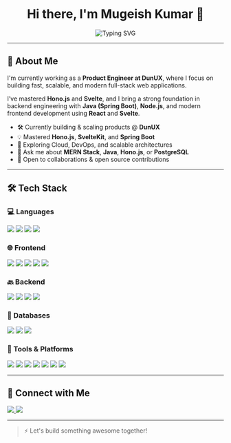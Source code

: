 <h1 align="center">Hi there, I'm Mugeish Kumar 👋</h1>

<p align="center">
  <img src="https://readme-typing-svg.demolab.com?font=Fira+Code&duration=3000&pause=1000&color=F75C7E&center=true&vCenter=true&width=435&lines=Product+Engineer+at+thisUX(Dun);Fullstack+Developer+%7C+Hono+%26+Svelte+Expert;Java+%7C+Python+%7C+MongoDB+%7C+Postgres" alt="Typing SVG" />
</p>

---

## 🚀 About Me

I'm currently working as a **Product Engineer at DunUX**, where I focus on building fast, scalable, and modern full-stack web applications.

I’ve mastered **Hono.js** and **Svelte**, and I bring a strong foundation in backend engineering with **Java (Spring Boot)**, **Node.js**, and modern frontend development using **React** and **Svelte**.

- 🛠 Currently building & scaling products @ **DunUX**
- 💡 Mastered **Hono.js**, **SvelteKit**, and **Spring Boot**
- 🌱 Exploring Cloud, DevOps, and scalable architectures
- 💬 Ask me about **MERN Stack**, **Java**, **Hono.js**, or **PostgreSQL**
- 🤝 Open to collaborations & open source contributions

---

## 🛠️ Tech Stack

### 💻 Languages
<p>
  <img src="https://img.shields.io/badge/Java-%23ED8B00.svg?style=for-the-badge&logo=java&logoColor=white"/>
  <img src="https://img.shields.io/badge/Python-%2314354C.svg?style=for-the-badge&logo=python&logoColor=white"/>
  <img src="https://img.shields.io/badge/C-00599C?style=for-the-badge&logo=c&logoColor=white"/>
  <img src="https://img.shields.io/badge/JavaScript-F0DB4F?style=for-the-badge&logo=javascript&logoColor=black"/>
</p>

### 🌐 Frontend
<p>
  <img src="https://img.shields.io/badge/Svelte-FF3E00?style=for-the-badge&logo=svelte&logoColor=white"/>
  <img src="https://img.shields.io/badge/React-20232A?style=for-the-badge&logo=react&logoColor=61DAFB"/>
  <img src="https://img.shields.io/badge/TailwindCSS-38B2AC?style=for-the-badge&logo=tailwind-css&logoColor=white"/>
  <img src="https://img.shields.io/badge/HTML5-E34F26?style=for-the-badge&logo=html5&logoColor=white"/>
  <img src="https://img.shields.io/badge/CSS3-1572B6?style=for-the-badge&logo=css3&logoColor=white"/>
</p>

### 🔙 Backend
<p>
  <img src="https://img.shields.io/badge/Hono.js-000000?style=for-the-badge&logo=data:image/svg+xml;base64,...&logoColor=white"/>
  <img src="https://img.shields.io/badge/Node.js-339933?style=for-the-badge&logo=nodedotjs&logoColor=white"/>
  <img src="https://img.shields.io/badge/Express.js-404D59?style=for-the-badge"/>
  <img src="https://img.shields.io/badge/SpringBoot-6DB33F?style=for-the-badge&logo=spring-boot&logoColor=white"/>
</p>

### 🧠 Databases
<p>
  <img src="https://img.shields.io/badge/MongoDB-4EA94B?style=for-the-badge&logo=mongodb&logoColor=white"/>
  <img src="https://img.shields.io/badge/PostgreSQL-4169E1?style=for-the-badge&logo=postgresql&logoColor=white"/>
  <img src="https://img.shields.io/badge/MySQL-00758F?style=for-the-badge&logo=mysql&logoColor=white"/>
</p>

### 🧰 Tools & Platforms
<p>
  <img src="https://img.shields.io/badge/Git-F05032?style=for-the-badge&logo=git&logoColor=white"/>
  <img src="https://img.shields.io/badge/GitHub-181717?style=for-the-badge&logo=github&logoColor=white"/>
  <img src="https://img.shields.io/badge/Docker-2496ED?style=for-the-badge&logo=docker&logoColor=white"/>
  <img src="https://img.shields.io/badge/Firebase-FFCA28?style=for-the-badge&logo=firebase&logoColor=black"/>
  <img src="https://img.shields.io/badge/Netlify-00C7B7?style=for-the-badge&logo=netlify&logoColor=white"/>
  <img src="https://img.shields.io/badge/Vercel-000000?style=for-the-badge&logo=vercel&logoColor=white"/>
  <img src="https://img.shields.io/badge/Render-46E3B7?style=for-the-badge&logo=render&logoColor=black"/>
</p>

---

## 🔗 Connect with Me

<p>
  <a href="https://www.linkedin.com/in/mugeish-kumar-3a9258251">
    <img src="https://img.shields.io/badge/LinkedIn-blue?style=for-the-badge&logo=linkedin&logoColor=white"/>
  </a>
  <a href="mailto:mugeishkumar.2005@gmail.com">
    <img src="https://img.shields.io/badge/Email-D14836?style=for-the-badge&logo=gmail&logoColor=white"/>
  </a>
</p>

---

> ⚡ Let's build something awesome together!
